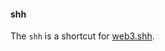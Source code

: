 

#### shh
The `shh` is a shortcut for [web3.shh](https://github.com/ethereumproject/wiki/wiki/JavaScript-API#web3shh).
